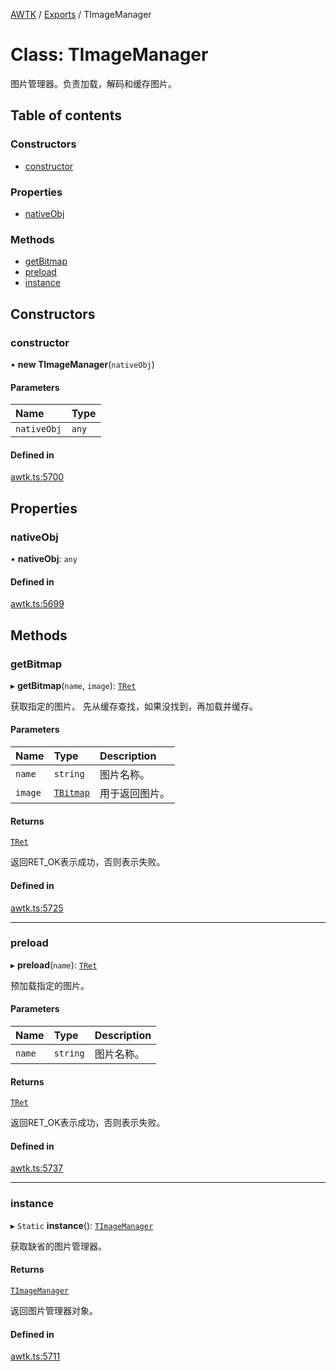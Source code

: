 [AWTK](../README.md) / [Exports](../modules.md) / TImageManager

# Class: TImageManager

图片管理器。负责加载，解码和缓存图片。

## Table of contents

### Constructors

- [constructor](TImageManager.md#constructor)

### Properties

- [nativeObj](TImageManager.md#nativeobj)

### Methods

- [getBitmap](TImageManager.md#getbitmap)
- [preload](TImageManager.md#preload)
- [instance](TImageManager.md#instance)

## Constructors

### constructor

• **new TImageManager**(`nativeObj`)

#### Parameters

| Name | Type |
| :------ | :------ |
| `nativeObj` | `any` |

#### Defined in

[awtk.ts:5700](https://github.com/zlgopen/awtk-binding/blob/5d7e9b70/tools/code_gen/js/output/awtk.ts#L5700)

## Properties

### nativeObj

• **nativeObj**: `any`

#### Defined in

[awtk.ts:5699](https://github.com/zlgopen/awtk-binding/blob/5d7e9b70/tools/code_gen/js/output/awtk.ts#L5699)

## Methods

### getBitmap

▸ **getBitmap**(`name`, `image`): [`TRet`](../enums/TRet.md)

获取指定的图片。
先从缓存查找，如果没找到，再加载并缓存。

#### Parameters

| Name | Type | Description |
| :------ | :------ | :------ |
| `name` | `string` | 图片名称。 |
| `image` | [`TBitmap`](TBitmap.md) | 用于返回图片。 |

#### Returns

[`TRet`](../enums/TRet.md)

返回RET_OK表示成功，否则表示失败。

#### Defined in

[awtk.ts:5725](https://github.com/zlgopen/awtk-binding/blob/5d7e9b70/tools/code_gen/js/output/awtk.ts#L5725)

___

### preload

▸ **preload**(`name`): [`TRet`](../enums/TRet.md)

预加载指定的图片。

#### Parameters

| Name | Type | Description |
| :------ | :------ | :------ |
| `name` | `string` | 图片名称。 |

#### Returns

[`TRet`](../enums/TRet.md)

返回RET_OK表示成功，否则表示失败。

#### Defined in

[awtk.ts:5737](https://github.com/zlgopen/awtk-binding/blob/5d7e9b70/tools/code_gen/js/output/awtk.ts#L5737)

___

### instance

▸ `Static` **instance**(): [`TImageManager`](TImageManager.md)

获取缺省的图片管理器。

#### Returns

[`TImageManager`](TImageManager.md)

返回图片管理器对象。

#### Defined in

[awtk.ts:5711](https://github.com/zlgopen/awtk-binding/blob/5d7e9b70/tools/code_gen/js/output/awtk.ts#L5711)
